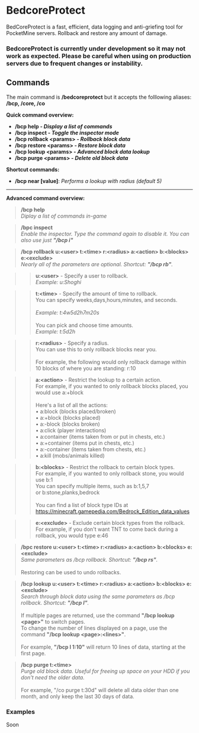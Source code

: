 # BedcoreProtect
BedCoreProtect is a fast, efficient, data logging and anti-griefing tool for PocketMine servers. Rollback and restore any amount of damage.

### BedcoreProtect is currently under development so it may not work as expected. Please be careful when using on production servers due to frequent changes or instability.

## Commands
The main command is **/bedcoreprotect** but it accepts the folllowing aliases: **/bcp, /core, /co**

**Quick command overview:**
- **/bcp help - _Display a list of commands_**
- **/bcp inspect - _Toggle the inspector mode_**
- **/bcp rollback \<params> - _Rollback block data_**
- **/bcp restore \<params> - _Restore block data_**
- **/bcp lookup \<params> - _Advanced block data lookup_**
- **/bcp purge \<params> - _Delete old block data_**
  
**Shortcut commands:**
- **/bcp near \[value]**: _Performs a lookup with radius (default 5)_
---
**Advanced command overview:**
> **/bcp help**<br>
_Diplay a list of commands in-game_

> **/bpc inspect**<br>
_Enable the inspector. Type the command again to disable it. You can also use just **"/bcp i"**_

> **/bcp rollback u:\<user> t:\<time> r:\<radius> a:\<action> b:\<blocks> e:\<exclude>**<br>
_Nearly all of the parameters are optional. Shortcut: **"/bcp rb"**._

>>**u:\<user>** - Specify a user to rollback.<br>
_Example: u:Shoghi_

>>**t:\<time>** - Specify the amount of time to rollback.<br>
You can specify weeks,days,hours,minutes, and seconds.<br><br>
_Example: t:4w5d2h7m20s_<br><br>
You can pick and choose time amounts. <br>
_Example: t:5d2h_

>>**r:\<radius>** - Specify a radius.<br>
You can use this to only rollback blocks near you.<br><br>
For example, the following would only rollback damage within 10 blocks of where you are standing: r:10

>>**a:\<action>** - Restrict the lookup to a certain action.<br>
For example, if you wanted to only rollback blocks placed, you would use a:+block<br><br>
Here's a list of all the actions:<br>
  • a:block (blocks placed/broken)<br>
  • a:+block (blocks placed)<br>
  • a:-block (blocks broken)<br>
  • a:click (player interactions)<br>
  • a:container (items taken from or put in chests, etc.)<br>
  • a:+container (items put in chests, etc.) <br>
  • a:-container (items taken from chests, etc.)<br>
  • a:kill (mobs/animals killed)<br>
  
>>**b:\<blocks>** - Restrict the rollback to certain block types.<br>
For example, if you wanted to only rollback stone, you would use b:1<br>
You can specify multiple items, such as b:1,5,7<br>
or b:stone,planks,bedrock<br><br>
You can find a list of block type IDs at https://minecraft.gamepedia.com/Bedrock_Edition_data_values

>>**e:\<exclude>** - Exclude certain block types from the rollback.<br>
For example, if you don't want TNT to come back during a rollback, you would type e:46

> **/bpc restore u:\<user> t:\<time> r:\<radius> a:\<action> b:\<blocks> e:\<exclude>**<br>
_Same parameters as /bcp rollback. Shortcut: **"/bcp rs"**._<br><br>
Restoring can be used to undo rollbacks.

> **/bcp lookup u:\<user> t:\<time> r:\<radius> a:\<action> b:\<blocks> e:\<exclude>**<br>
_Search through block data using the same parameters as /bcp rollback. Shortcut: **"/bcp l"**._<br><br>
If multiple pages are returned, use the command **"/bcp lookup \<page>"** to switch pages.<br>
To change the number of lines displayed on a page, use the command **"/bcp lookup \<page>:\<lines>"**.<br><br>
For example, **"/bcp l 1:10"** will return 10 lines of data, starting at the first page.

> **/bcp purge t:\<time>**<br>
_Purge old block data. Useful for freeing up space on your HDD if you don't need the older data._<br><br>
For example, "/co purge t:30d" will delete all data older than one month, and only keep the last 30 days of data.

### Examples
Soon
